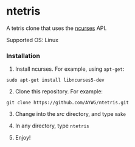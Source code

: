 # ntetris
A tetris clone that uses the [ncurses](https://en.wikipedia.org/wiki/Ncurses) API.

Supported OS: Linux

### Installation

1. Install ncurses. For example, using `apt-get`:

`sudo apt-get install libncurses5-dev`

2. Clone this repository. For example:

`git clone https://github.com/AYWG/ntetris.git`

3. Change into the *src* directory, and type `make`

4. In any directory, type `ntetris`

5. Enjoy!



